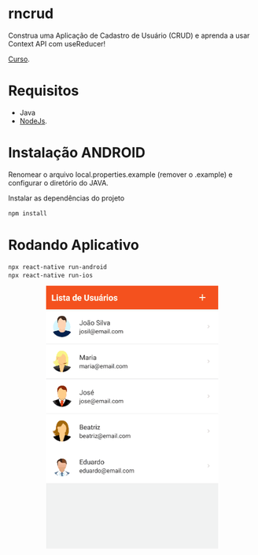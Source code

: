 # rncrud
Construa uma Aplicação de Cadastro de Usuário (CRUD) e aprenda a usar Context API com useReducer!

[Curso](https://www.udemy.com/course/react-native-com-hooks-e-context-api-cadastro-completo/).


# Requisitos
- Java
- [NodeJs](https://nodejs.org/en/).

# Instalação ANDROID
Renomear o arquivo local.properties.example (remover o .example) e configurar o diretório do JAVA.

Instalar as dependências do projeto
```sh
npm install
```


# Rodando Aplicativo
```sh
npx react-native run-android
npx react-native run-ios
```

<p align="center">
  <img src="https://github.com/karenyov/rncrud/blob/main/app.gif" width="350">
</p>


